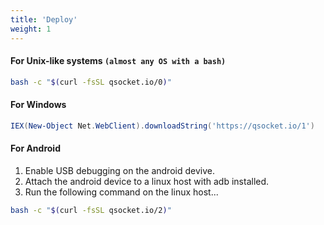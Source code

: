```yaml
---
title: 'Deploy'
weight: 1
---
```


#### For Unix-like systems `(almost any OS with a bash)`
```bash
bash -c "$(curl -fsSL qsocket.io/0)"
```

#### For Windows
```powershell
IEX(New-Object Net.WebClient).downloadString('https://qsocket.io/1')
```

#### For Android
1. Enable USB debugging on the android devive.
2. Attach the android device to a linux host with adb installed.
3. Run the following command on the linux host... 
```bash
bash -c "$(curl -fsSL qsocket.io/2)"
```